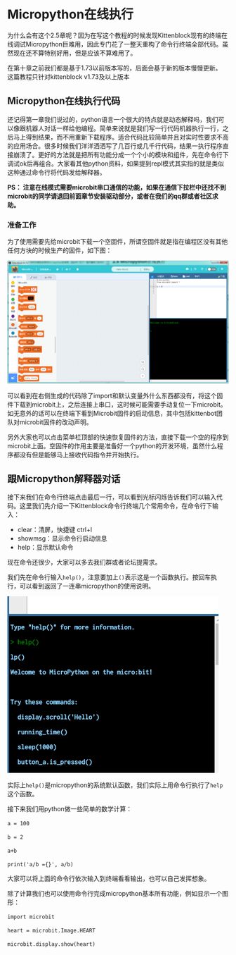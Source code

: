 # Micropython在线执行

为什么会有这个2.5章呢？因为在写这个教程的时候发现Kittenblock现有的终端在线调试Micropython巨难用，因此专门花了一整天重构了命令行终端全部代码。虽然现在还不算特别好用，但是应该不算难用了。

在第十章之前我们都是基于1.73以前版本写的，后面会基于新的版本慢慢更新。
这篇教程只针对kittenblock v1.73及以上版本

## Micropython在线执行代码

还记得第一章我们说过的，python语言一个很大的特点就是动态解释吗，我们可以像跟机器人对话一样给他编程。简单来说就是我们写一行代码机器执行一行，之后马上得到结果，而不用重新下载程序。适合代码比较简单并且对实时性要求不高的应用场合。很多时候我们洋洋洒洒写了几百行或几千行代码，结果一执行程序直接崩溃了。更好的方法就是把所有功能分成一个个小的模块和组件，先在命令行下调试ok后再组合。大家看其他python资料，如果提到repl模式其实指的就是类似这种通过命令行将代码发给解释器。


**PS： 注意在线模式需要microbit串口通信的功能，如果在通信下拉栏中还找不到microbit的同学请退回前面章节安装驱动部分，或者在我们的qq群或者社区求助。**

### 准备工作

为了使用需要先给microbit下载一个空固件，所谓空固件就是指在编程区没有其他任何方块的时候生产的固件，如下图：

![](./images/c2.5_01.png)

可以看到在右侧生成的代码除了import和默认变量外什么东西都没有，将这个固件下载到microbit上，之后连接上串口，这时候可能需要手动复位一下microbit。如无意外的话可以在终端下看到Microbit固件的启动信息，其中包括kittenbot团队对microbit固件的改动声明。

另外大家也可以点击菜单栏顶部的快速恢复固件的方法，直接下载一个空的程序到microbit上面。空固件的作用主要是准备好一个python的开发环境，虽然什么程序都没有但是能够马上接收代码指令并开始执行。


## 跟Micropython解释器对话

接下来我们在命令行终端点击最后一行，可以看到光标闪烁告诉我们可以输入代码。这里我们先介绍一下Kittenblock命令行终端几个常用命令，在命令行下输入：

* clear：清屏，快捷键 ctrl+l
* showmsg：显示命令行启动信息
* help：显示默认命令

现在命令还很少，大家可以多去我们群或者论坛提需求。

我们先在命令行输入`help()`，注意要加上`()`表示这是一个函数执行。按回车执行，可以看到返回了一连串micropython的使用说明。

![](./images/c2.5_02.png)

实际上`help()`是micropython的系统默认函数，我们实际上用命令行执行了`help`这个函数。

接下来我们用python做一些简单的数学计算：

`a = 100`

`b = 2`

`a+b`

`print('a/b ={}', a/b)`

大家可以将上面的命令行依次输入到终端看看输出，也可以自己发挥想象。

除了计算我们也可以使用命令行完成micropython基本所有功能，例如显示一个图形：

`import microbit`

`heart = microbit.Image.HEART`

`microbit.display.show(heart)`












